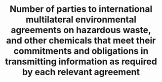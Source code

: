 ---
actual_indicator_available: 'Submitted U.S. reports under the Montreal Protocol. Note:
  of the other four MEAs covered under this indicator, the United States is not Party
  to three (Basel Rotterdam, and Stockholm Conventions) and the Minamata Convention
  had not yet entered into force during this reporting period).'
actual_indicator_available_description: Reporting forms submitted to the Montreal
  Protocol Secretariat.
comments_and_limitations: This indicator is not a typical statistical indicator as
  it tracks whether reporting was done rather than the content of the reports.
data_non_statistical: false
date_metadata_updated: February, 2018
date_of_national_source_publication: N/A
disaggregation_categories: By multilateral environmental agreement (MEA).
disaggregation_geography: Country
goal_meta_link: http://unstats.un.org/sdgs/files/metadata-compilation/Metadata-Goal-12.pdf
graph: binary
graph_title: Is the US in compliance with the Montreal Protocol ?
graph_type: line
has_metadata: false
indicator: 12.4.1
indicator_name: Number of parties to international multilateral environmental agreements
  on hazardous waste, and other chemicals that meet their commitments and obligations
  in transmitting information as required by each relevant agreement
indicator_sort_order: 12-04-01
indicator_variable: compliance
international_and_national_references: "The Implementation Committee of the Montreal\
  \ Protocol tracks Parties\u2019 compliance with reporting obligations."
layout: indicator
method_of_computation: Country score is calculated per the formula described in the
  indicator 12.4.1 metadata.
periodicity: Annual
permalink: /12-4-1/
published: true
reporting_status: complete
scheduled_update_by_SDG_team: December, 2020
scheduled_update_by_national_source: N/A
sdg_goal: 12
source_active_1: true
source_agency_staff_email_1: clarkad@state.gov
source_agency_staff_name_1: Department of State ANDREW CLARK
source_agency_survey_dataset_1: DOS/OES/EQT
source_notes_1: null
source_title_1: null
source_url_1: https://www.epa.gov/ozone-layer-protection/international-actions-montreal-protocol-substances-deplete-ozone-layer
target: By 2020, achieve the environmentally sound management of chemicals and all
  wastes throughout their life cycle, in accordance with agreed international frameworks,
  and significantly reduce their release to air, water and soil in order to minimize
  their adverse impacts on human health and the environment.
target_id: '12.4'
time_period: 2000-2017
title: Number of parties to international multilateral environmental agreements on
  hazardous waste, and other chemicals that meet their commitments and obligations
  in transmitting information as required by each relevant agreement
un_custodial_agency: UNEP
un_designated_tier: '1'
unit_of_measure: Yes/No
us_method_of_computation: "As provided in the indicator metadata:  \U0001D447\U0001D45F\
  \U0001D44E\U0001D45B\U0001D460\U0001D45A\U0001D456\U0001D460\U0001D460\U0001D456\
  \U0001D45C\U0001D45B \U0001D445\U0001D44E\U0001D461\U0001D452 = (\U0001D44E\U0001D450\
  \U0001D460 + \U0001D44F\U0001D450\U0001D460 + \U0001D450\U0001D450\U0001D460 + \U0001D451\
  \U0001D450\U0001D460 + \U0001D452\U0001D450\U0001D460) \U0001D441. \U0001D45C\U0001D453\
  \ \U0001D436\U0001D45C\U0001D45B\U0001D463\U0001D452\U0001D45B\U0001D461\U0001D456\
  \U0001D45C\U0001D45B\U0001D460 \u2217 100"
variable_description: null
variable_notes: null
---